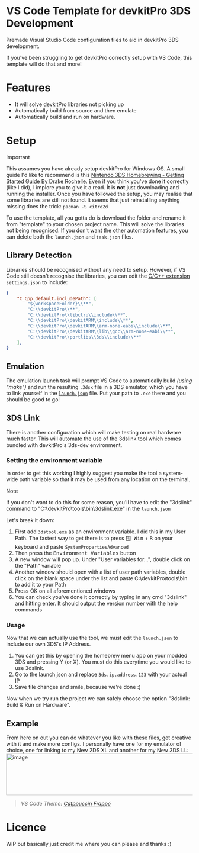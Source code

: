 # VS Code Template for devkitPro 3DS Development 
Premade Visual Studio Code configuration files to aid in devkitPro 3DS development.

If you've been struggling to get devkitPro correctly setup with VS Code, this template will do that and more!

# Features 
- It will solve devkitPro libraries not picking up
- Automatically build from source and then emulate
- Automatically build and run on hardware.

# Setup
> [!IMPORTANT]
> This assumes you have already setup devkitPro for Windows OS. A small guide I'd like to recommend is this [Nintendo 3DS Homebrewing - Getting Started Guide By Drake Rochelle](https://gbatemp.net/threads/3ds-homebrew-development-getting-started-guide.666095/). Even if you think you've done it correctly (like I did), I implore you to give it a read. It is **not** just downloading and running the installer. Once you have followed the setup, you may realise that some libraries are still not found. It seems that just reinstalling anything missing does the trick: `pacman -S citro2d`

To use the template, all you gotta do is download the folder and rename it from "template" to your chosen project name. This will solve the libraries not being recognised. If you don't want the other automation features, you can delete both the `launch.json` and `task.json` files.

## Library Detection
Libraries should be recognised without any need to setup. However, if VS Code still doesn't recognise the libraries, you can edit the [C/C++ extension](https://marketplace.visualstudio.com/items?itemName=ms-vscode.cpptools) `settings.json` to include:
```json
{
    "C_Cpp.default.includePath": [
        "${workspaceFolder}\\**",
        "C:\\devkitPro\\**",
        "C:\\devkitPro\\libctru\\include\\**",
        "C:\\devkitPro\\devkitARM\\include\\**",
        "C:\\devkitPro\\devkitARM\\arm-none-eabi\\include\\**",
        "C:\\devkitPro\\devkitARM\\lib\\gcc\\arm-none-eabi\\**",
        "C:\\devkitPro\\portlibs\\3ds\\include\\**"
    ],
}
```

## Emulation
The emulation launch task will prompt VS Code to automatically build *(using "make")* and run the resulting `.3dsx` file in a 3DS emulator, which you have to link yourself in the [`launch.json`](https://github.com/dwaaad/VS-Code-Template-for-3DS-Development/blob/main/template/.vscode/launch.json) file.
Put your path to `.exe` there and you should be good to go!

## 3DS Link
There is another configuration which will make testing on real hardware much faster. This will automate the use of the 3dslink tool which comes bundled with devkitPro's 3ds-dev environment.

### Setting the environment variable

In order to get this working I highly suggest you make the tool a system-wide path variable so that it may be used from any location on the terminal.

> [!NOTE]
> If you don't want to do this for some reason, you'll have to edit the "3dslink" command to "C:\devkitPro\tools\bin\3dslink.exe" in the `launch.json`

Let's break it down:
1. First add `3dstool.exe` as an environment variable. I did this in my User Path. The fastest way to get there is to press <kbd>🪟 Win</kbd> + <kbd>R</kbd> on your keyboard and paste `SystemPropertiesAdvanced`
3. Then press the <kbd>Environment Variables</kbd> button
4. A new window will pop up. Under "User variables for...", double click on the "Path" variable
5. Another window should open with a list of user path variables, double click on the blank space under the list and paste C:\devkitPro\tools\bin to add it to your Path
6. Press OK on all aforementioned windows
7. You can check you've done it correctly by typing in any cmd "3dslink" and hitting enter. It should output the version number with the help commands

### Usage

Now that we can actually use the tool, we must edit the `launch.json` to include our own 3DS's IP Address.
1. You can get this by opening the homebrew menu app on your modded 3DS and pressing Y (or X). You must do this everytime you would like to use 3dslink.
2. Go to the launch.json and replace `3ds.ip.address.123` with your actual IP
3. Save file changes and smile, because we're done :)

Now when we try run the project we can safely choose the option "3dslink: Build & Run on Hardware".

## Example
From here on out you can do whatever you like with these files, get creative with it and make more configs. I personally have one for my emulator of choice, one for linking to my New 2DS XL and another for my New 3DS LL: <WIP-insert-screenshots-include-little-writing-underneath-ss-with-vscodetheme>
<img width="626" height="113" alt="image" src="https://github.com/user-attachments/assets/2157c5f6-3069-45db-813f-3828231c0cb2" />

> *VS Code Theme: [Catppuccin Frappé](https://marketplace.visualstudio.com/items?itemName=Catppuccin.catppuccin-vsc)*

# Licence
WIP but basically just credit me where you can please and thanks :)
